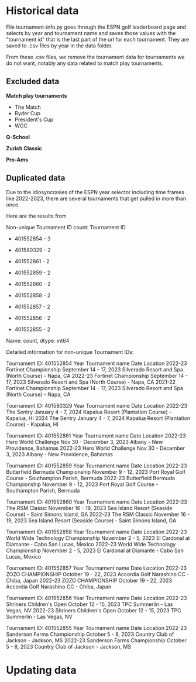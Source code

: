 # Historical data

File tournament-info.py goes through the ESPN golf leaderboard page and selects by year and tournament name and saves those values with the "tournament id" that is the last part of the url for each tournament. They are saved to .csv files by year in the data folder.

From these .csv files, we remove the tournament data for tournaments we do not want, notably any data related to match play tournaments.

## Excluded data

**Match play tournaments** 

- The Match
- Ryder Cup
- President's Cup
- WGC

**Q-School**

**Zurich Classic**

**Pro-Ams**

## Duplicated data

Due to the idiosyncrasies of the ESPN year selector including time frames like 2022-2023, there are several tournaments that get pulled in more than once.

Here are the results from 

Non-unique Tournament ID count: Tournament ID

- 401552854 -    3

- 401580329 -    2

- 401552861 -    2

- 401552859 -    2

- 401552860 -    2

- 401552858 -    2

- 401552857 -    2

- 401552856 -    2

- 401552855 -    2

Name: count, dtype: int64

Detailed information for non-unique Tournament IDs:

Tournament ID: 401552854
   Year       Tournament name                    Date                                           Location
2022-23 Fortinet Championship September 14 - 17, 2023 Silverado Resort and Spa (North Course) - Napa, CA
2022-23 Fortinet Championship September 14 - 17, 2023 Silverado Resort and Spa (North Course) - Napa, CA
2021-22 Fortinet Championship September 14 - 17, 2023 Silverado Resort and Spa (North Course) - Napa, CA

Tournament ID: 401580329
   Year Tournament name                Date                                         Location
2022-23      The Sentry January 4 - 7, 2024 Kapalua Resort (Plantation Course) - Kapalua, HI
   2024      The Sentry January 4 - 7, 2024 Kapalua Resort (Plantation Course) - Kapalua, HI

Tournament ID: 401552861
   Year      Tournament name                      Date                         Location
2022-23 Hero World Challenge Nov 30 - December 3, 2023 Albany - New Providence, Bahamas
2022-23 Hero World Challenge Nov 30 - December 3, 2023 Albany - New Providence, Bahamas

Tournament ID: 401552859
   Year                  Tournament name                  Date                                             Location
2022-23 Butterfield Bermuda Championship November 9 - 12, 2023 Port Royal Golf Course - Southampton Parish, Bermuda
2022-23 Butterfield Bermuda Championship November 9 - 12, 2023 Port Royal Golf Course - Southampton Parish, Bermuda

Tournament ID: 401552860
   Year Tournament name                   Date                                                     Location
2022-23 The RSM Classic November 16 - 19, 2023 Sea Island Resort (Seaside Course) - Saint Simons Island, GA
2022-23 The RSM Classic November 16 - 19, 2023 Sea Island Resort (Seaside Course) - Saint Simons Island, GA

Tournament ID: 401552858
   Year                    Tournament name                 Date                                         Location
2022-23 World Wide Technology Championship November 2 - 5, 2023 El Cardonal at Diamante - Cabo San Lucas, Mexico
2022-23 World Wide Technology Championship November 2 - 5, 2023 El Cardonal at Diamante - Cabo San Lucas, Mexico

Tournament ID: 401552857
   Year   Tournament name                  Date                                  Location
2022-23 ZOZO CHAMPIONSHIP October 19 - 22, 2023 Accordia Golf Narashino CC - Chiba, Japan
2022-23 ZOZO CHAMPIONSHIP October 19 - 22, 2023 Accordia Golf Narashino CC - Chiba, Japan

Tournament ID: 401552856
   Year          Tournament name                  Date                      Location
2022-23 Shriners Children's Open October 12 - 15, 2023 TPC Summerlin - Las Vegas, NV
2022-23 Shriners Children's Open October 12 - 15, 2023 TPC Summerlin - Las Vegas, NV

Tournament ID: 401552855
   Year              Tournament name                Date                              Location
2022-23 Sanderson Farms Championship October 5 - 8, 2023 Country Club of Jackson - Jackson, MS
2022-23 Sanderson Farms Championship October 5 - 8, 2023 Country Club of Jackson - Jackson, MS

# Updating data